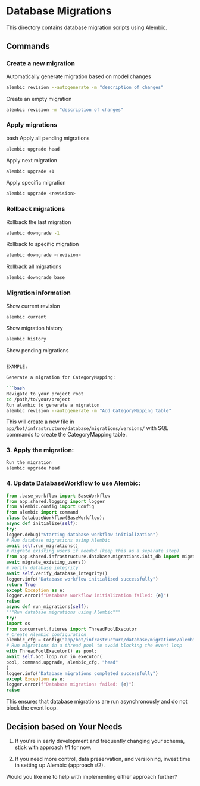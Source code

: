 # Database Migrations

This directory contains database migration scripts using Alembic.

## Commands

### Create a new migration

Automatically generate migration based on model changes

```bash
alembic revision --autogenerate -m "description of changes"
```

Create an empty migration

```bash
alembic revision -m "description of changes"
```
### Apply migrations
bash
Apply all pending migrations

```bash
alembic upgrade head
```

Apply next migration

```bash
alembic upgrade +1
```

Apply specific migration

```bash
alembic upgrade <revision>
```
### Rollback migrations

Rollback the last migration

```bash
alembic downgrade -1
```

Rollback to specific migration

```bash
alembic downgrade <revision>
```

Rollback all migrations

```bash
alembic downgrade base
```
### Migration information

Show current revision

```bash
alembic current
```

Show migration history

```bash
alembic history
```

Show pending migrations

```bash

EXAMPLE:

Generate a migration for CategoryMapping:

```bash
Navigate to your project root
cd /path/to/your/project
Run alembic to generate a migration
alembic revision --autogenerate -m "Add CategoryMapping table"
```

This will create a new file in `app/bot/infrastructure/database/migrations/versions/` with SQL commands to create the CategoryMapping table.

### 3. Apply the migration:

```bash
Run the migration
alembic upgrade head
```

### 4. Update DatabaseWorkflow to use Alembic:

```python
from .base_workflow import BaseWorkflow
from app.shared.logging import logger
from alembic.config import Config
from alembic import command
class DatabaseWorkflow(BaseWorkflow):
async def initialize(self):
try:
logger.debug("Starting database workflow initialization")
# Run database migrations using Alembic
await self.run_migrations()
# Migrate existing users if needed (keep this as a separate step)
from app.shared.infrastructure.database.migrations.init_db import migrate_existing_users
await migrate_existing_users()
# Verify database integrity
await self.verify_database_integrity()
logger.info("Database workflow initialized successfully")
return True
except Exception as e:
logger.error(f"Database workflow initialization failed: {e}")
raise
async def run_migrations(self):
"""Run database migrations using Alembic"""
try:
import os
from concurrent.futures import ThreadPoolExecutor
# Create Alembic configuration
alembic_cfg = Config("app/bot/infrastructure/database/migrations/alembic.ini")
# Run migrations in a thread pool to avoid blocking the event loop
with ThreadPoolExecutor() as pool:
await self.bot.loop.run_in_executor(
pool, command.upgrade, alembic_cfg, "head"
)
logger.info("Database migrations completed successfully")
except Exception as e:
logger.error(f"Database migrations failed: {e}")
raise
```

This ensures that database migrations are run asynchronously and do not block the event loop.

## Decision based on Your Needs

1. If you're in early development and frequently changing your schema, stick with approach #1 for now.

2. If you need more control, data preservation, and versioning, invest time in setting up Alembic (approach #2).

Would you like me to help with implementing either approach further?